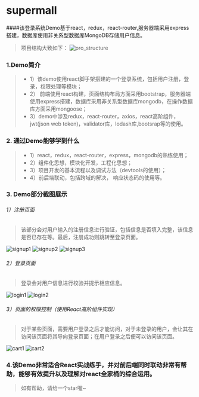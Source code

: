 # supermall
####该登录系统Demo基于react，redux，react-router,服务器端采用express搭建，数据库使用非关系型数据库MongoDB存储用户信息。
> 项目结构大致如下：
![pro_structure](https://img-blog.csdnimg.cn/20201214144552211.png?x-oss-process=image/watermark,type_ZmFuZ3poZW5naGVpdGk,shadow_10,text_aHR0cHM6Ly9ibG9nLmNzZG4ubmV0L3FxXzM3MTU1NTgy,size_16,color_FFFFFF,t_70)

### 1.Demo简介
> * 1）该demo使用react脚手架搭建的一个登录系统，包括用户注册，登录，权限处理等模块；
> * 2） 前端使用react构建，页面结构布局方面采用bootstrap，服务器端使用express搭建，数据库采用非关系型数据库mongodb，在操作数据库方面采用mongoose；
> * 3）demo中涉及redux，react-router，axios，react高阶组件，jwt(json web token)，validator库，lodash库,bootsrap等的使用。

### 2. 通过Demo能够学到什么
> * 1）react，redux，react-router，express，mongodb的熟练使用；
> * 2）组件化思想，模块化开发，工程化思想；
> * 3）项目开发的基本流程以及调试方法（devtools的使用）；
> * 4）前后端联动，包括跨域的解决， 响应状态码的使用等。

### 3. Demo部分截图展示
###### 1）注册页面
> 该部分会对用户输入的注册信息进行验证，包括信息是否填入完整，该信息是否已存在等。最后，注册成功则跳转至登录页面。
>
 ![signup1](https://img-blog.csdnimg.cn/20201214203420256.png?x-oss-process=image/watermark,type_ZmFuZ3poZW5naGVpdGk,shadow_10,text_aHR0cHM6Ly9ibG9nLmNzZG4ubmV0L3FxXzM3MTU1NTgy,size_16,color_FFFFFF,t_70)
 ![signup2](https://img-blog.csdnimg.cn/20201214203553847.png?x-oss-process=image/watermark,type_ZmFuZ3poZW5naGVpdGk,shadow_10,text_aHR0cHM6Ly9ibG9nLmNzZG4ubmV0L3FxXzM3MTU1NTgy,size_16,color_FFFFFF,t_70)
 ![signup3](https://img-blog.csdnimg.cn/202012142036409.png?x-oss-process=image/watermark,type_ZmFuZ3poZW5naGVpdGk,shadow_10,text_aHR0cHM6Ly9ibG9nLmNzZG4ubmV0L3FxXzM3MTU1NTgy,size_16,color_FFFFFF,t_70)

###### 2）登录页面
> 登录会对用户信息进行校验并提示相应信息。
>
 ![login1](https://img-blog.csdnimg.cn/20201214203858354.png?x-oss-process=image/watermark,type_ZmFuZ3poZW5naGVpdGk,shadow_10,text_aHR0cHM6Ly9ibG9nLmNzZG4ubmV0L3FxXzM3MTU1NTgy,size_16,color_FFFFFF,t_70)
 ![login2](https://img-blog.csdnimg.cn/20201214203929905.png?x-oss-process=image/watermark,type_ZmFuZ3poZW5naGVpdGk,shadow_10,text_aHR0cHM6Ly9ibG9nLmNzZG4ubmV0L3FxXzM3MTU1NTgy,size_16,color_FFFFFF,t_70)

###### 3）页面的权限控制（使用React高阶组件实现）
> 对于某些页面，需要用户登录之后才能访问，对于未登录的用户，会让其在访问该页面将其导向登录页面；在用户登录之后便可以访问该页面。
>
 ![cart1](https://img-blog.csdnimg.cn/20201214204235334.png?x-oss-process=image/watermark,type_ZmFuZ3poZW5naGVpdGk,shadow_10,text_aHR0cHM6Ly9ibG9nLmNzZG4ubmV0L3FxXzM3MTU1NTgy,size_16,color_FFFFFF,t_70)
 ![cart2](https://img-blog.csdnimg.cn/20201214204300121.png?x-oss-process=image/watermark,type_ZmFuZ3poZW5naGVpdGk,shadow_10,text_aHR0cHM6Ly9ibG9nLmNzZG4ubmV0L3FxXzM3MTU1NTgy,size_16,color_FFFFFF,t_70)


### 4.该Demo非常适合React实战练手，并对前后端同时联动非常有帮助，能够有效提升以及理解对react全家桶的综合运用。
> 如有帮助，请给一个star喔~
